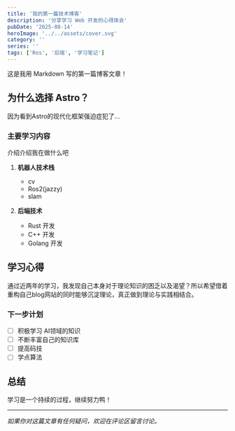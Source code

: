 ```yaml
---
title: '我的第一篇技术博客'
description: '分享学习 Web 开发的心得体会'
pubDate: '2025-08-14'
heroImage: '../../assets/cover.svg'
category: ''
series: ''
tags: ['Ros', '后端', '学习笔记']
---
```


这是我用 Markdown 写的第一篇博客文章！

## 为什么选择 Astro？

因为看到Astro的现代化框架强迫症犯了...

### 主要学习内容

介绍介绍我在做什么吧

1. **机器人技术栈**
   - cv
   - Ros2(jazzy)
   - slam

2. **后端技术**
   - Rust 开发
   - C++ 开发
   - Golang 开发

## 学习心得

通过近两年的学习，我发现自己本身对于理论知识的困乏以及渴望？所以希望借着重构自己blog网站的同时能够沉淀理论，真正做到理论与实践相结合。

### 下一步计划

- [ ] 积极学习 AI领域的知识
- [ ] 不断丰富自己的知识库
- [ ] 提高码技
- [ ] 学点算法

## 总结

学习是一个持续的过程，继续努力鸭！

---

*如果你对这篇文章有任何疑问，欢迎在评论区留言讨论。*
